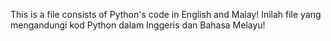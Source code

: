 This is a file consists of Python's code in English and Malay!
Inilah file yang mengandungi kod Python dalam Inggeris dan Bahasa Melayu!

